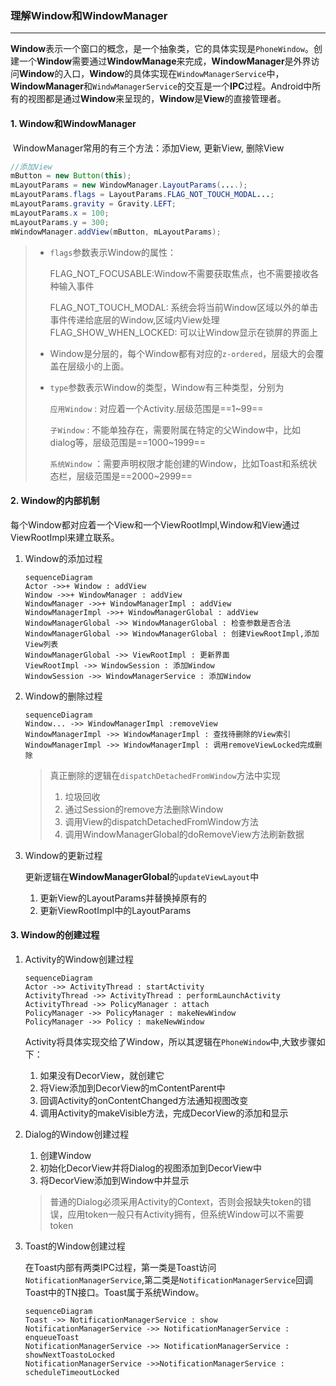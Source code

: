 ### 理解Window和WindowManager

---

**Window**表示一个窗口的概念，是一个抽象类，它的具体实现是`PhoneWindow`。创建一个**Window**需要通过**WindowManage**来完成，**WindowManager**是外界访问**Window**的入口，**Window**的具体实现在`WindowManagerService`中，**WindowManager**和`WindwManagerService`的交互是一个**IPC**过程。Android中所有的视图都是通过**Window**来呈现的，**Window**是**View**的直接管理者。

#### 1. Window和WindowManager

​	WindowManager常用的有三个方法：添加View, 更新View, 删除View

```java
//添加View
mButton = new Button(this);
mLayoutParams = new WindowManager.LayoutParams(....);
mLayoutParams.flags = LayoutParams.FLAG_NOT_TOUCH_MODAL...;
mLayoutParams.gravity = Gravity.LEFT;
mLayoutParams.x = 100;
mLayoutParams.y = 300;
mWindowManager.addView(mButton, mLayoutParams);
```

> - `flags`参数表示Window的属性：
>
>   FLAG_NOT_FOCUSABLE:Window不需要获取焦点，也不需要接收各种输入事件
>
>   FLAG_NOT_TOUCH_MODAL: 系统会将当前Window区域以外的单击事件传递给底层的Window,区域内View处理
>   FLAG_SHOW_WHEN_LOCKED: 可以让Window显示在锁屏的界面上
>
> - Window是分层的，每个Window都有对应的`z-ordered`，层级大的会覆盖在层级小的上面。
>
> - `type`参数表示Window的类型，Window有三种类型，分别为
>
>   `应用Window` : 对应着一个Activity.层级范围是==1~99==
>
>   `子Window` : 不能单独存在，需要附属在特定的父Window中，比如dialog等，层级范围是==1000~1999==
>
>   `系统Window` ：需要声明权限才能创建的Window，比如Toast和系统状态栏，层级范围是==2000~2999==

#### 2. Window的内部机制

​	每个Window都对应着一个View和一个ViewRootImpl,Window和View通过ViewRootImpl来建立联系。

1. Window的添加过程

   ```mermaid
   sequenceDiagram
   Actor ->>+ Window : addView
   Window ->>+ WindowManager : addView
   WindowManager ->>+ WindowManagerImpl : addView
   WindowManagerImpl ->>+ WindowManagerGlobal : addView
   WindowManagerGlobal ->> WindowManagerGlobal : 检查参数是否合法
   WindowManagerGlobal ->> WindowManagerGlobal : 创建ViewRootImpl,添加View列表
   WindowManagerGlobal ->> ViewRootImpl : 更新界面
   ViewRootImpl ->> WindowSession : 添加Window
   WindowSession ->> WindowManagerService : 添加Window
   ```

2. Window的删除过程

   ```mermaid
   sequenceDiagram
   Window... ->> WindowManagerImpl :removeView
   WindowManagerImpl ->> WindowManagerImpl : 查找待删除的View索引
   WindowManagerImpl ->> WindowManagerImpl : 调用removeViewLocked完成删除
   ```

   > 真正删除的逻辑在`dispatchDetachedFromWindow`方法中实现
   >
   > 1. 垃圾回收
   > 2. 通过Session的remove方法删除Window
   > 3. 调用View的dispatchDetachedFromWindow方法
   > 4. 调用WindowManagerGlobal的doRemoveView方法刷新数据

3. Window的更新过程

   更新逻辑在**WindowManagerGlobal**的`updateViewLayout`中

   1. 更新View的LayoutParams并替换掉原有的
   2. 更新ViewRootImpl中的LayoutParams

#### 3. Window的创建过程

1. Activity的Window创建过程

   ```mermaid
   sequenceDiagram
   Actor ->> ActivityThread : startActivity
   ActivityThread ->> ActivityThread : performLaunchActivity
   ActivityThread ->> PolicyManager : attach
   PolicyManager ->> PolicyManager : makeNewWindow
   PolicyManager ->> Policy : makeNewWindow
   ```

   Activity将具体实现交给了Window，所以其逻辑在`PhoneWindow`中,大致步骤如下：

   1. 如果没有DecorView，就创建它
   2. 将View添加到DecorView的mContentParent中
   3. 回调Activity的onContentChanged方法通知视图改变
   4. 调用Activity的makeVisible方法，完成DecorView的添加和显示

2. Dialog的Window创建过程

   1. 创建Window
   2. 初始化DecorView并将Dialog的视图添加到DecorView中
   3. 将DecorView添加到Window中并显示

   > 普通的Dialog必须采用Activity的Context，否则会报缺失token的错误，应用token一般只有Activity拥有，但系统Window可以不需要token

3. Toast的Window创建过程

   在Toast内部有两类IPC过程，第一类是Toast访问`NotificationManagerService`,第二类是`NotificationManagerService`回调Toast中的TN接口。Toast属于系统Window。

   ```mermaid
   sequenceDiagram
   Toast ->> NotificationManagerService : show
   NotificationManagerService ->> NotificationManagerService : enqueueToast
   NotificationManagerService ->> NotificationManagerService : showNextToastoLocked
   NotificationManagerService ->>NotificationManagerService : scheduleTimeoutLocked
   ```

   